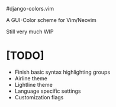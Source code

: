 #django-colors.vim

A GUI-Color scheme for Vim/Neovim

Still very much WIP

# [TODO]
- Finish basic syntax highlighting groups
- Airline theme
- Lightline theme
- Language specific settings
- Customization flags
